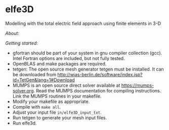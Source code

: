 # elfe3D
Modelling with the total electric field approach using finite elements in 3-D

_About:_


_Getting started:_

- gfortran should be part of your system in gnu compiler collection (gcc). Intel Fortran options are included, but not fully tested.
- OpenBLAS and make packages are required.
- tetgen: The open source mesh generator tetgen must be installed. It can be downloaded from http://wias-berlin.de/software/index.jsp?id=TetGen&lang=1#Download
-  MUMPS is an open source direct solver available at https://mumps-solver.org. Read the MUMPS documentation for compiling instructions. Link the MUMPS routines in your makefile.
- Modify your makefile as appropriate.
- Compile with `make all`.
- Adjust your input file `in/elfe3D_input_txt`.
- Run tetgen to generate your mesh input files.
- Run elfe3d.
